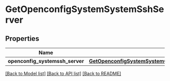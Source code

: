 # GetOpenconfigSystemSystemSshServer

## Properties
Name | Type | Description | Notes
------------ | ------------- | ------------- | -------------
**openconfig_systemssh_server** | [**GetOpenconfigSystemSystemOpenconfigsystemsystemSshserver**](GetOpenconfigSystemSystemOpenconfigsystemsystemSshserver.md) |  | [optional] 

[[Back to Model list]](../README.md#documentation-for-models) [[Back to API list]](../README.md#documentation-for-api-endpoints) [[Back to README]](../README.md)


